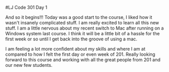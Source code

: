 #LJ Code 301 Day 1

And so it begins!!! Today was a good start to the course, I liked how it wasn't insanely complicated stuff. I am really excited to learn all this new stuff. I am a little nervous about my recent switch to Mac after running on a Windows system last course. I think it will be a little bit of a hassle for the first week or so until I get back into the groove of using a mac.

I am feeling a lot more confident about my skills and where I am at compared to how I felt the first day or even week of 201. Really looking forward to this course and working with all the great people from 201 and our new few students.
